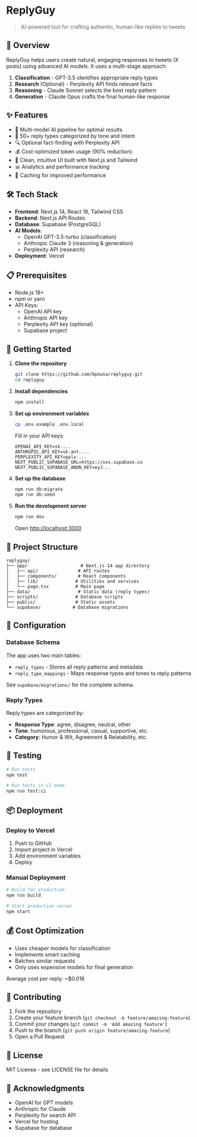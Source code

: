 # ReplyGuy

> AI-powered tool for crafting authentic, human-like replies to tweets

## 🚀 Overview

ReplyGuy helps users create natural, engaging responses to tweets (X posts) using advanced AI models. It uses a multi-stage approach:

1. **Classification** - GPT-3.5 identifies appropriate reply types
2. **Research** (Optional) - Perplexity API finds relevant facts
3. **Reasoning** - Claude Sonnet selects the best reply pattern
4. **Generation** - Claude Opus crafts the final human-like response

## ✨ Features

- 🤖 Multi-model AI pipeline for optimal results
- 💾 50+ reply types categorized by tone and intent
- 🔍 Optional fact-finding with Perplexity API
- 💰 Cost-optimized token usage (90% reduction)
- 🎨 Clean, intuitive UI built with Next.js and Tailwind
- 📊 Analytics and performance tracking
- 🔄 Caching for improved performance

## 🛠️ Tech Stack

- **Frontend**: Next.js 14, React 18, Tailwind CSS
- **Backend**: Next.js API Routes
- **Database**: Supabase (PostgreSQL)
- **AI Models**: 
  - OpenAI GPT-3.5-turbo (classification)
  - Anthropic Claude 3 (reasoning & generation)
  - Perplexity API (research)
- **Deployment**: Vercel

## 📋 Prerequisites

- Node.js 18+
- npm or yarn
- API Keys:
  - OpenAI API key
  - Anthropic API key
  - Perplexity API key (optional)
  - Supabase project

## 🚀 Getting Started

1. **Clone the repository**
   ```bash
   git clone https://github.com/bpousa/replyguy.git
   cd replyguy
   ```

2. **Install dependencies**
   ```bash
   npm install
   ```

3. **Set up environment variables**
   ```bash
   cp .env.example .env.local
   ```
   
   Fill in your API keys:
   ```
   OPENAI_API_KEY=sk-...
   ANTHROPIC_API_KEY=sk-ant-...
   PERPLEXITY_API_KEY=pplx-...
   NEXT_PUBLIC_SUPABASE_URL=https://xxx.supabase.co
   NEXT_PUBLIC_SUPABASE_ANON_KEY=eyJ...
   ```

4. **Set up the database**
   ```bash
   npm run db:migrate
   npm run db:seed
   ```

5. **Run the development server**
   ```bash
   npm run dev
   ```

   Open [http://localhost:3000](http://localhost:3000)

## 📁 Project Structure

```
replyguy/
├── app/                    # Next.js 14 app directory
│   ├── api/               # API routes
│   ├── components/        # React components
│   ├── lib/              # Utilities and services
│   └── page.tsx          # Main page
├── data/                  # Static data (reply types)
├── scripts/              # Database scripts
├── public/               # Static assets
└── supabase/            # Database migrations
```

## 🔧 Configuration

### Database Schema

The app uses two main tables:
- `reply_types` - Stores all reply patterns and metadata
- `reply_type_mappings` - Maps response types and tones to reply patterns

See `supabase/migrations/` for the complete schema.

### Reply Types

Reply types are categorized by:
- **Response Type**: agree, disagree, neutral, other
- **Tone**: humorous, professional, casual, supportive, etc.
- **Category**: Humor & Wit, Agreement & Relatability, etc.

## 🧪 Testing

```bash
# Run tests
npm test

# Run tests in CI mode
npm run test:ci
```

## 📦 Deployment

### Deploy to Vercel

1. Push to GitHub
2. Import project in Vercel
3. Add environment variables
4. Deploy

### Manual Deployment

```bash
# Build for production
npm run build

# Start production server
npm start
```

## 💰 Cost Optimization

- Uses cheaper models for classification
- Implements smart caching
- Batches similar requests
- Only uses expensive models for final generation

Average cost per reply: ~$0.016

## 🤝 Contributing

1. Fork the repository
2. Create your feature branch (`git checkout -b feature/amazing-feature`)
3. Commit your changes (`git commit -m 'Add amazing feature'`)
4. Push to the branch (`git push origin feature/amazing-feature`)
5. Open a Pull Request

## 📄 License

MIT License - see LICENSE file for details

## 🙏 Acknowledgments

- OpenAI for GPT models
- Anthropic for Claude
- Perplexity for search API
- Vercel for hosting
- Supabase for database